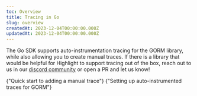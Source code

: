```yaml
---
toc: Overview
title: Tracing in Go
slug: overview
createdAt: 2023-12-04T00:00:00.000Z
updatedAt: 2023-12-04T00:00:00.000Z
---
```


The Go SDK supports auto-instrumentation tracing for the GORM library, while also allowing you to create manual traces. If there is a library that would be helpful for Highlight to support tracing out of the box, reach out to us in our [discord community](https://highlight.io/community) or open a PR and let us know!

<DocsCardGroup>
    <DocsCard title="Manual tracing" href="./2_manual_tracing.md">
        {"Quick start to adding a manual trace"}
    </DocsCard>
    <DocsCard title="GORM" href="./3_gorm.md">
        {"Setting up auto-instrumented traces for GORM"}
    </DocsCard>
</DocsCardGroup>
